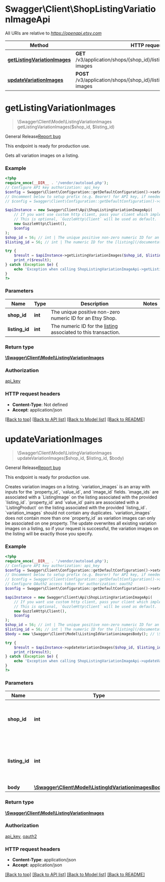 # Swagger\Client\ShopListingVariationImageApi

All URIs are relative to *https://openapi.etsy.com*

Method | HTTP request | Description
------------- | ------------- | -------------
[**getListingVariationImages**](ShopListingVariationImageApi.md#getlistingvariationimages) | **GET** /v3/application/shops/{shop_id}/listings/{listing_id}/variation-images | 
[**updateVariationImages**](ShopListingVariationImageApi.md#updatevariationimages) | **POST** /v3/application/shops/{shop_id}/listings/{listing_id}/variation-images | 

# **getListingVariationImages**
> \Swagger\Client\Model\ListingVariationImages getListingVariationImages($shop_id, $listing_id)



<div class=\"wt-display-flex-xs wt-align-items-center wt-mt-xs-2 wt-mb-xs-3\"><span class=\"wt-badge wt-badge--notification-03 wt-bg-slime-tint wt-mr-xs-2\">General Release</span><a class=\"wt-text-link\" href=\"https://github.com/etsy/open-api/discussions\" target=\"_blank\" rel=\"noopener noreferrer\">Report bug</a></div><div class=\"wt-display-flex-xs wt-align-items-center wt-mt-xs-2 wt-mb-xs-3\"><p class=\"wt-text-body-01 banner-text\">This endpoint is ready for production use.</p></div>  Gets all variation images on a listing.

### Example
```php
<?php
require_once(__DIR__ . '/vendor/autoload.php');
// Configure API key authorization: api_key
$config = Swagger\Client\Configuration::getDefaultConfiguration()->setApiKey('x-api-key', 'YOUR_API_KEY');
// Uncomment below to setup prefix (e.g. Bearer) for API key, if needed
// $config = Swagger\Client\Configuration::getDefaultConfiguration()->setApiKeyPrefix('x-api-key', 'Bearer');

$apiInstance = new Swagger\Client\Api\ShopListingVariationImageApi(
    // If you want use custom http client, pass your client which implements `GuzzleHttp\ClientInterface`.
    // This is optional, `GuzzleHttp\Client` will be used as default.
    new GuzzleHttp\Client(),
    $config
);
$shop_id = 56; // int | The unique positive non-zero numeric ID for an Etsy Shop.
$listing_id = 56; // int | The numeric ID for the [listing](/documentation/reference#tag/ShopListing) associated to this transaction.

try {
    $result = $apiInstance->getListingVariationImages($shop_id, $listing_id);
    print_r($result);
} catch (Exception $e) {
    echo 'Exception when calling ShopListingVariationImageApi->getListingVariationImages: ', $e->getMessage(), PHP_EOL;
}
?>
```

### Parameters

Name | Type | Description  | Notes
------------- | ------------- | ------------- | -------------
 **shop_id** | **int**| The unique positive non-zero numeric ID for an Etsy Shop. |
 **listing_id** | **int**| The numeric ID for the [listing](/documentation/reference#tag/ShopListing) associated to this transaction. |

### Return type

[**\Swagger\Client\Model\ListingVariationImages**](../Model/ListingVariationImages.md)

### Authorization

[api_key](../../README.md#api_key)

### HTTP request headers

 - **Content-Type**: Not defined
 - **Accept**: application/json

[[Back to top]](#) [[Back to API list]](../../README.md#documentation-for-api-endpoints) [[Back to Model list]](../../README.md#documentation-for-models) [[Back to README]](../../README.md)

# **updateVariationImages**
> \Swagger\Client\Model\ListingVariationImages updateVariationImages($shop_id, $listing_id, $body)



<div class=\"wt-display-flex-xs wt-align-items-center wt-mt-xs-2 wt-mb-xs-3\"><span class=\"wt-badge wt-badge--notification-03 wt-bg-slime-tint wt-mr-xs-2\">General Release</span><a class=\"wt-text-link\" href=\"https://github.com/etsy/open-api/discussions\" target=\"_blank\" rel=\"noopener noreferrer\">Report bug</a></div><div class=\"wt-display-flex-xs wt-align-items-center wt-mt-xs-2 wt-mb-xs-3\"><p class=\"wt-text-body-01 banner-text\">This endpoint is ready for production use.</p></div>  Creates variation images on a listing. `variation_images` is an array with inputs for the `property_id`, `value_id`, and `image_id` fields. `image_ids` are associated with a `ListingImage` on the listing associated with the provided `listing_id`. `property_id` and `value_id` pairs are associated with a `ListingProduct` on the listing associated with the provided `listing_id`. `variation_images` should not contain any duplicates. `variation_images` does not contain more than one `property_id` as variation images can only be associated on one property. The update overwrites all existing variation images on a listing, so if your request is successful, the variation images on the listing will be exactly those you specify.

### Example
```php
<?php
require_once(__DIR__ . '/vendor/autoload.php');
// Configure API key authorization: api_key
$config = Swagger\Client\Configuration::getDefaultConfiguration()->setApiKey('x-api-key', 'YOUR_API_KEY');
// Uncomment below to setup prefix (e.g. Bearer) for API key, if needed
// $config = Swagger\Client\Configuration::getDefaultConfiguration()->setApiKeyPrefix('x-api-key', 'Bearer');
// Configure OAuth2 access token for authorization: oauth2
$config = Swagger\Client\Configuration::getDefaultConfiguration()->setAccessToken('YOUR_ACCESS_TOKEN');

$apiInstance = new Swagger\Client\Api\ShopListingVariationImageApi(
    // If you want use custom http client, pass your client which implements `GuzzleHttp\ClientInterface`.
    // This is optional, `GuzzleHttp\Client` will be used as default.
    new GuzzleHttp\Client(),
    $config
);
$shop_id = 56; // int | The unique positive non-zero numeric ID for an Etsy Shop.
$listing_id = 56; // int | The numeric ID for the [listing](/documentation/reference#tag/ShopListing) associated to this transaction.
$body = new \Swagger\Client\Model\ListingIdVariationimagesBody(); // \Swagger\Client\Model\ListingIdVariationimagesBody | 

try {
    $result = $apiInstance->updateVariationImages($shop_id, $listing_id, $body);
    print_r($result);
} catch (Exception $e) {
    echo 'Exception when calling ShopListingVariationImageApi->updateVariationImages: ', $e->getMessage(), PHP_EOL;
}
?>
```

### Parameters

Name | Type | Description  | Notes
------------- | ------------- | ------------- | -------------
 **shop_id** | **int**| The unique positive non-zero numeric ID for an Etsy Shop. |
 **listing_id** | **int**| The numeric ID for the [listing](/documentation/reference#tag/ShopListing) associated to this transaction. |
 **body** | [**\Swagger\Client\Model\ListingIdVariationimagesBody**](../Model/ListingIdVariationimagesBody.md)|  | [optional]

### Return type

[**\Swagger\Client\Model\ListingVariationImages**](../Model/ListingVariationImages.md)

### Authorization

[api_key](../../README.md#api_key), [oauth2](../../README.md#oauth2)

### HTTP request headers

 - **Content-Type**: application/json
 - **Accept**: application/json

[[Back to top]](#) [[Back to API list]](../../README.md#documentation-for-api-endpoints) [[Back to Model list]](../../README.md#documentation-for-models) [[Back to README]](../../README.md)

